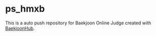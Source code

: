 # ps_hmxb
This is a auto push repository for Baekjoon Online Judge created with [BaekjoonHub](https://github.com/BaekjoonHub/BaekjoonHub).
